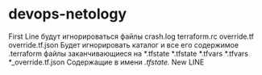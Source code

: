 # devops-netology
First Line
будут игнорироваться файлы crash.log terraform.rc override.tf override.tf.json
Будет игнорировать каталог и все его содержимое .terraform
файлы заканчивающиеся на *.tfstate *.tfstate *.tfvars *.tfvars *_override.tf.json
Содержащие в имени *.tfstate.*
New LINE
